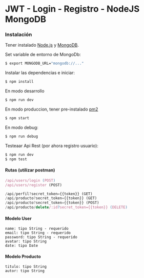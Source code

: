 # JWT - Login - Registro - NodeJS  MongoDB

### Instalación

Tener instalado [Node.js](https://nodejs.org/) y [MongoDB](https://www.mongodb.com/es).

Set variable de entorno de MongoDb:

```sh
$ export MONGODB_URL="mongodb://..."
```

Instalar las dependencias e iniciar:

```sh
$ npm install
```

En modo desarrollo

```sh
$ npm run dev
```

En modo produccion, tener pre-instalado [pm2](http://pm2.keymetrics.io/)

```sh
$ npm start
```

En modo debug:

```sh
$ npm run debug
```

Testeaar Api Rest (por ahora registro usuario):

```sh
$ npm run dev
$ npm test
```


#### Rutas (utilizar postman)


```js
/api/users/login (POST)
/api/users/register (POST)

/api/perfil?secret_token={{token}} (GET)
/api/producto?secret_token={{token}} (GET)
/api/producto?secret_token={{token}} (POST)
/api/producto/delete/:id?secret_token={{token}} (DELETE)
```
#### Modelo User

```
name: tipo String - requerido
email: tipo String - requerido
password: tipo String - requerido
avatar: tipo String
date: tipo Date
```

#### Modelo Producto

```
titulo: tipo String
autor: tipo String
```